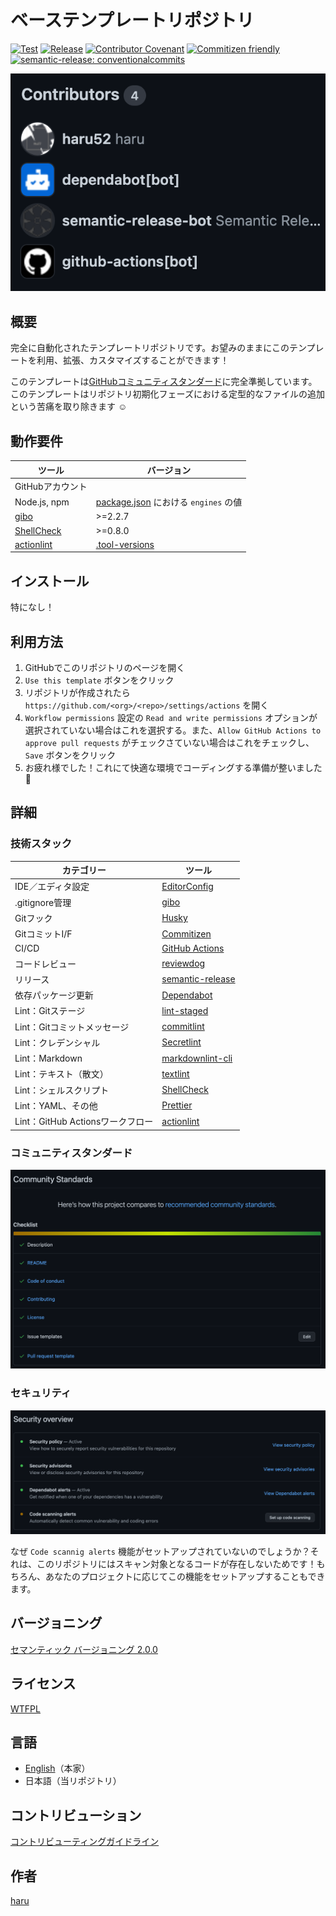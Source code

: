 # ベーステンプレートリポジトリ

[![Test](https://github.com/haru52/base_template_ja/actions/workflows/test.yml/badge.svg)](https://github.com/haru52/base_template_ja/actions/workflows/test.yml)
[![Release](https://github.com/haru52/base_template_ja/actions/workflows/release.yml/badge.svg)](https://github.com/haru52/base_template_ja/actions/workflows/release.yml)
[![Contributor Covenant](https://img.shields.io/badge/Contributor%20Covenant-2.1-4baaaa.svg)](CODE_OF_CONDUCT.md)
[![Commitizen friendly](https://img.shields.io/badge/commitizen-friendly-brightgreen.svg)](https://commitizen.github.io/cz-cli/)
[![semantic-release: conventionalcommits](https://img.shields.io/badge/semantic--release-conventionalcommits-e10079?logo=semantic-release)](https://github.com/semantic-release/semantic-release)

[![Contributors](images/contributors.png)](https://github.com/haru52/base_template_ja/graphs/contributors)

## 概要

完全に自動化されたテンプレートリポジトリです。お望みのままにこのテンプレートを利用、拡張、カスタマイズすることができます！

このテンプレートは[GitHubコミュニティスタンダード](https://github.com/haru52/base_template_ja/community)に完全準拠しています。このテンプレートはリポジトリ初期化フェーズにおける定型的なファイルの追加という苦痛を取り除きます ☺️

## 動作要件

|                           ツール                            |                      バージョン                      |
| ----------------------------------------------------------- | ---------------------------------------------------- |
| GitHubアカウント                                            |                                                      |
| Node.js, npm                                                | [package.json](package.json) における `engines` の値 |
| [gibo](https://github.com/simonwhitaker/gibo#readme)        | >=2.2.7                                              |
| [ShellCheck](https://github.com/koalaman/shellcheck#readme) | >=0.8.0                                              |
| [actionlint](https://github.com/rhysd/actionlint#readme)    | [.tool-versions](.tool-versions)                     |

## インストール

特になし！

## 利用方法

1. GitHubでこのリポジトリのページを開く
2. `Use this template` ボタンをクリック
3. リポジトリが作成されたら `https://github.com/<org>/<repo>/settings/actions` を開く
4. `Workflow permissions` 設定の `Read and write permissions` オプションが選択されていない場合はこれを選択する。また、`Allow GitHub Actions to approve pull requests` がチェックさていない場合はこれをチェックし、`Save` ボタンをクリック
5. お疲れ様でした！これにて快適な環境でコーディングする準備が整いました 🎉

## 詳細

### 技術スタック

|            カテゴリー            |                                    ツール                                    |
| -------------------------------- | ---------------------------------------------------------------------------- |
| IDE／エディタ設定                | [EditorConfig](https://editorconfig.org/)                                    |
| .gitignore管理                   | [gibo](https://github.com/simonwhitaker/gibo#readme)                         |
| Gitフック                        | [Husky](https://typicode.github.io/husky)                                    |
| GitコミットI/F                   | [Commitizen](https://commitizen.github.io/cz-cli/)                           |
| CI/CD                            | [GitHub Actions](https://github.com/features/actions)                        |
| コードレビュー                   | [reviewdog](https://github.com/reviewdog/reviewdog#readme)                   |
| リリース                         | [semantic-release](https://semantic-release.gitbook.io/semantic-release/)    |
| 依存パッケージ更新               | [Dependabot](https://docs.github.com/en/code-security/dependabot)            |
| Lint：Gitステージ                | [lint-staged](https://github.com/okonet/lint-staged#readme)                  |
| Lint：Gitコミットメッセージ      | [commitlint](https://commitlint.js.org/)                                     |
| Lint：クレデンシャル             | [Secretlint](https://github.com/secretlint/secretlint#readme)                |
| Lint：Markdown                   | [markdownlint-cli](https://github.com/igorshubovych/markdownlint-cli#readme) |
| Lint：テキスト（散文）           | [textlint](https://textlint.github.io/)                                      |
| Lint：シェルスクリプト           | [ShellCheck](https://github.com/koalaman/shellcheck#readme)                  |
| Lint：YAML、その他               | [Prettier](https://prettier.io/)                                             |
| Lint：GitHub Actionsワークフロー | [actionlint](https://github.com/rhysd/actionlint#readme)                     |

### コミュニティスタンダード

[![Community Standards](images/community_standards.png)](https://github.com/haru52/base_template_ja/community)

### セキュリティ

[![Security overview](images/security_overview.png)](https://github.com/haru52/base_template_ja/security)

なぜ `Code scannig alerts` 機能がセットアップされていないのでしょうか？それは、このリポジトリにはスキャン対象となるコードが存在しないためです！もちろん、あなたのプロジェクトに応じてこの機能をセットアップすることもできます。

## バージョニング

[セマンティック バージョニング 2.0.0](https://semver.org/lang/ja/spec/v2.0.0.html)

## ライセンス

[WTFPL](LICENSE)

## 言語

- [English](https://github.com/haru52/base_template#readme)（本家）
- 日本語（当リポジトリ）

## コントリビューション

[コントリビューティングガイドライン](CONTRIBUTING.md)

## 作者

[haru](https://haru52.com/)
